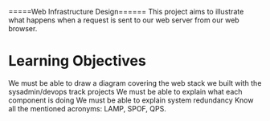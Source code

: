 
=====Web Infrastructure Design======
This project aims to illustrate what happens when a request is sent to our web server from our web browser.

Learning Objectives
===================
We must be able to draw a diagram covering the web stack we built with the sysadmin/devops track projects
We must be able to explain what each component is doing
We must be able to explain system redundancy
Know all the mentioned acronyms: LAMP, SPOF, QPS.
